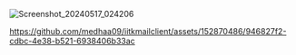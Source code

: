 
![Screenshot_20240517_024206](https://github.com/medhaa09/iitkmailclient/assets/152870486/14627849-50e6-4fc2-9ea6-849975be7f9e)


https://github.com/medhaa09/iitkmailclient/assets/152870486/946827f2-cdbc-4e38-b521-6938406b33ac

